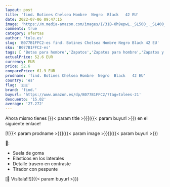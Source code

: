 ```yaml
---
layout: post
title: 'find. Botines Chelsea Hombre  Negro  Black   42 EU'
date: 2022-07-06 09:47:15
image: 'https://m.media-amazon.com/images/I/31B-Oh9epwL._SL500_._SL400_.jpg'
comments: true
category: ofertas
author: 'tole.es'
slug: 'B077B1FFC2-es find. Botines Chelsea Hombre Negro Black 42 EU'
sku: 'B077B1FFC2-es'
tags: [ 'Botas para hombre','Zapatos','Zapatos para hombre','Zapatos y complementos','botines','find.','🇪🇸', ]
actualPrice: 52.6 EUR
currency: EUR
price: 52.6
comparePrice: 61.9 EUR
prodname: 'find. Botines Chelsea Hombre  Negro  Black   42 EU'
country: 'es'
flag: '🇪🇸'
brand: 'find.'
buyurl: 'https://www.amazon.es/dp/B077B1FFC2/?tag=tolees-21'
descuento: '15.02'
average: '27.272'
---
```


Ahora mismo tienes [{{< param title >}}]({{< param buyurl >}}) en el siguiente enlace!

[![{{< param prodname >}}]({{< param image >}})]({{< param buyurl >}})

🔎:

- Suela de goma
- Elásticos en los laterales
- Detalle trasero en contraste
- Tirador con pespunte

[🛒 Visítala!!!]({{< param buyurl >}})
